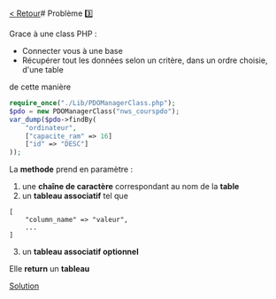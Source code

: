 
[< Retour](../README.md)# Problème 3️⃣

Grace à une class PHP :
- Connecter vous à une base
- Récupérer tout les données selon un critère, dans un ordre choisie, d'une table 

de cette manière

```php
require_once("./Lib/PDOManagerClass.php");
$pdo = new PDOManagerClass("nws_courspdo");
var_dump($pdo->findBy(
    "ordinateur", 
    ["capacite_ram" => 16]
    ["id" => "DESC"]    
));
```

La __methode__ prend en paramètre : 
1. une __chaîne de caractère__ correspondant au nom de la __table__
2. un __tableau associatif__ tel que
```
[
    "column_name" => "valeur",
    ...
]
```
3. un __tableau associatif optionnel__ 

Elle __return__ un __tableau__

[Solution](./Solutions/3%20-%20FindBy_solution.md)